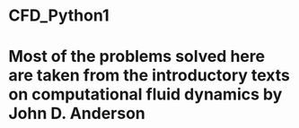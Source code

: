 # CFD_Python1

# Most of the problems solved here are taken from the introductory texts on computational fluid dynamics by John D. Anderson
